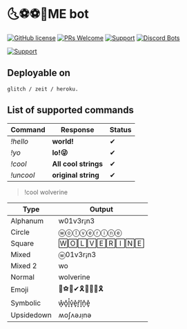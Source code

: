 # 🌜⚽⚽👢ME bot

[![GitHub license](https://img.shields.io/badge/license-MIT-blue.svg?style=flat-square)](https://raw.githubusercontent.com/mohitkyadav/coolme/master/LICENSE)
[![PRs Welcome](https://img.shields.io/badge/PRs-welcome-brightgreen.svg?style=flat-square)](https://github.com/mohitkyadav/coolme)
[![Support](https://discordapp.com/api/guilds/522610943037931551/embed.png)](https://discord.gg/bJGQRJx)
[![Discord Bots](https://discordbots.org/api/widget/status/521530934512713741.svg)](https://discordbots.org/bot/521530934512713741)

[![Support](https://discordbots.org/api/widget/521530934512713741.svg?usernamecolor=FFFFFF&topcolor=000000)](https://discordbots.org/bot/521530934512713741)


## Deployable on
```
glitch / zeit / heroku.
```

## List of supported commands

| Command | Response  | Status |
|---------|-----------|--------|
|*!hello*  | **world!**| ✔ |
|*!yo*    | **lo!😜** | ✔ |
|*!cool*  | __**All cool strings**__  | ✔ |
|*!uncool*| __**original string**__ | ✔ |

>!cool wolverine

|Type|Output|
|--|--|
|Alphanum|w01v3r¡n3|
|Circle|ⓦⓞⓛⓥⓔⓡⓘⓝⓔ|
|Square|🅆🄾🄻🅅🄴🅁🄸🄽🄴|
|Mixed|ⓦ01v3r¡n3|
|Mixed 2|wo|ver!ne|
|Normal|wolverine|
|Emoji|🔱⚽👢✔🎗🌱🎐🎵🎗|
|Symbolic|w͓̽o͓̽l͓̽v͓̽e͓̽r͓̽i͓̽n͓̽e͓̽|
|Upsidedown|ʍoʃʌǝɹᴉnǝ|
